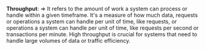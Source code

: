 **Throughput**:
  => It refers to the amount of work a system can process or handle within a given timeframe. It's a measure of how much data, requests or operations a system can handle per unit of time, like requests, or operations a system can handle per unit of time, like requests per second or transactions per minute. High throughput is crucial for systems that need to handle large volumes of data or traffic efficiency.
  

